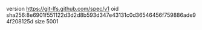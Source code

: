 version https://git-lfs.github.com/spec/v1
oid sha256:8e6901f551122d3d2d8b593d347e43131c0d36546456f759886ade94f208125d
size 5001
